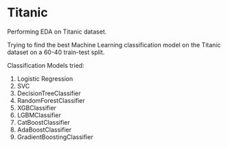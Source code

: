 # Titanic

Performing EDA on Titanic dataset.

Trying to find the best Machine Learning classification model on the Titanic dataset on a 60-40 train-test split.

Classification Models tried:
1. Logistic Regression
2. SVC
3. DecisionTreeClassifier
4. RandomForestClassifier
5. XGBClassifier
6. LGBMClassifier
7. CatBoostClassifier
8. AdaBoostClassifier
9. GradientBoostingClassifier
